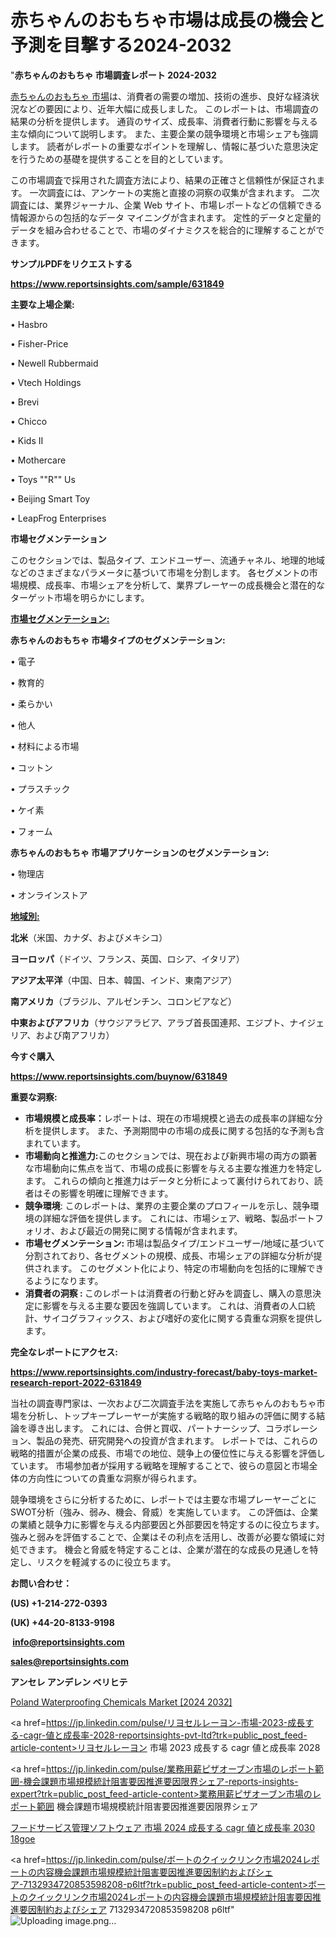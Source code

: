 # 赤ちゃんのおもちゃ市場は成長の機会と予測を目撃する2024-2032

"<strong>赤ちゃんのおもちゃ 市場調査レポート 2024-2032</strong>

<a href=https://www.reportsinsights.com/sample/631849>赤ちゃんのおもちゃ 市場</a>は、消費者の需要の増加、技術の進歩、良好な経済状況などの要因により、近年大幅に成長しました。 このレポートは、市場調査の結果の分析を提供します。 通貨のサイズ、成長率、消費者行動に影響を与える主な傾向について説明します。 また、主要企業の競争環境と市場シェアも強調します。 読者がレポートの重要なポイントを理解し、情報に基づいた意思決定を行うための基礎を提供することを目的としています。

この市場調査で採用された調査方法により、結果の正確さと信頼性が保証されます。 一次調査には、アンケートの実施と直接の洞察の収集が含まれます。 二次調査には、業界ジャーナル、企業 Web サイト、市場レポートなどの信頼できる情報源からの包括的なデータ マイニングが含まれます。 定性的データと定量的データを組み合わせることで、市場のダイナミクスを総合的に理解することができます。

<strong><b>サンプルPDFをリクエストする</b></strong>

<a href=https://www.reportsinsights.com/sample/631849><strong><u>https://www.reportsinsights.com/sample/631849</u></strong></a>

<strong>主要な上場企業:</strong>

• Hasbro

• Fisher-Price

• Newell Rubbermaid

• Vtech Holdings

• Brevi

• Chicco

• Kids II

• Mothercare

• Toys ""R"" Us

• Beijing Smart Toy

• LeapFrog Enterprises

<strong>市場セグメンテーション</strong>

このセクションでは、製品タイプ、エンドユーザー、流通チャネル、地理的地域などのさまざまなパラメータに基づいて市場を分割します。 各セグメントの市場規模、成長率、市場シェアを分析して、業界プレーヤーの成長機会と潜在的なターゲット市場を明らかにします。

<strong><u>市場セグメンテーション</u></strong><strong><u>:</u></strong>

<strong>赤ちゃんのおもちゃ 市場タイプのセグメンテーション:</strong>

• 電子

• 教育的

• 柔らかい

• 他人

• 材料による市場

• コットン

• プラスチック

• ケイ素

• フォーム

<strong>赤ちゃんのおもちゃ 市場アプリケーションのセグメンテーション:</strong>

• 物理店

• オンラインストア

<strong><u>地域別</u></strong><strong><u>:</u></strong>

<strong>北米</strong>（米国、カナダ、およびメキシコ）

<strong>ヨーロッパ</strong>（ドイツ、フランス、英国、ロシア、イタリア）

<strong>アジア太平洋</strong>（中国、日本、韓国、インド、東南アジア）

<strong>南アメリカ</strong>（ブラジル、アルゼンチン、コロンビアなど）

<strong>中東およびアフリカ</strong>（サウジアラビア、アラブ首長国連邦、エジプト、ナイジェリア、および南アフリカ）

<strong>今すぐ購入</strong>

<a href=https://www.reportsinsights.com/buynow/631849><strong><u>https://www.reportsinsights.com/buynow/631849</u></strong></a>

<strong>重要な洞察:</strong>
<ul>
  <li><strong>市場規模と成長率：</strong>レポートは、現在の市場規模と過去の成長率の詳細な分析を提供します。 また、予測期間中の市場の成長に関する包括的な予測も含まれています。</li>
  <li><strong>市場動向と推進力:</strong>このセクションでは、現在および新興市場の両方の顕著な市場動向に焦点を当て、市場の成長に影響を与える主要な推進力を特定します。 これらの傾向と推進力はデータと分析によって裏付けられており、読者はその影響を明確に理解できます。</li>
  <li><strong>競争環境</strong>: このレポートは、業界の主要企業のプロフィールを示し、競争環境の詳細な評価を提供します。 これには、市場シェア、戦略、製品ポートフォリオ、および最近の開発に関する情報が含まれます。</li>
  <li><strong>市場セグメンテーション: </strong>市場は製品タイプ/エンドユーザー/地域に基づいて分割されており、各セグメントの規模、成長、市場シェアの詳細な分析が提供されます。 このセグメント化により、特定の市場動向を包括的に理解できるようになります。</li>
  <li><strong>消費者の洞察 : </strong>このレポートは消費者の行動と好みを調査し、購入の意思決定に影響を与える主要な要因を強調しています。 これは、消費者の人口統計、サイコグラフィックス、および嗜好の変化に関する貴重な洞察を提供します。</li>
</ul>
<strong>完全なレポートにアクセス:</strong>

<a href=https://www.reportsinsights.com/industry-forecast/baby-toys-market-research-report-2022-631849><strong><u><b>https://www.reportsinsights.com/industry-forecast/baby-toys-market-research-report-2022-631849</b></u></strong></a>

当社の調査専門家は、一次および二次調査手法を実施して赤ちゃんのおもちゃ市場を分析し、トップキープレーヤーが実施する戦略的取り組みの評価に関する結論を導き出します。 これには、合併と買収、パートナーシップ、コラボレーション、製品の発売、研究開発への投資が含まれます。 レポートでは、これらの戦略的措置が企業の成長、市場での地位、競争上の優位性に与える影響を評価しています。 市場参加者が採用する戦略を理解することで、彼らの意図と市場全体の方向性についての貴重な洞察が得られます。

競争環境をさらに分析するために、レポートでは主要な市場プレーヤーごとにSWOT分析（強み、弱み、機会、脅威）を実施しています。 この評価は、企業の業績と競争力に影響を与える内部要因と外部要因を特定するのに役立ちます。 強みと弱みを評価することで、企業はその利点を活用し、改善が必要な領域に対処できます。 機会と脅威を特定することは、企業が潜在的な成長の見通しを特定し、リスクを軽減するのに役立ちます。

<strong>お問い合わせ：</strong>

<strong>(US) +1-214-272-0393</strong>

<strong>(UK) +44-20-8133-9198</strong>

<strong> </strong><a href=info@reportsinsights.com><strong><u>info@reportsinsights.com</u></strong></a>

<a href=sales@reportsinsights.com><strong><u>sales@reportsinsights.com</u></strong></a>

<strong>アンセレ アンデレン ベリヒテ</strong>

<a href=https://www.linkedin.com/pulse/poland-waterproofing-chemicals-market-2024-complete-naoqf/>Poland Waterproofing Chemicals Market [2024 2032]</a>

<a href=https://jp.linkedin.com/pulse/リヨセルレーヨン-市場-2023-成長する-cagr-値と成長率-2028-reportsinsights-pvt-ltd?trk=public_post_feed-article-content>リヨセルレーヨン 市場 2023 成長する cagr 値と成長率 2028</a>

<a href=https://jp.linkedin.com/pulse/業務用薪ピザオーブン市場のレポート範囲-機会課題市場規模統計阻害要因推進要因限界シェア-reports-insights-expert?trk=public_post_feed-article-content>業務用薪ピザオーブン市場のレポート範囲 機会課題市場規模統計阻害要因推進要因限界シェア</a>

<a href=https://www.linkedin.com/pulse/フードサービス管理ソフトウェア-市場-2024-成長する-cagr-値と成長率-2030-18goe/>フードサービス管理ソフトウェア 市場 2024 成長する cagr 値と成長率 2030 18goe</a>

<a href=https://jp.linkedin.com/pulse/ボートのクイックリンク市場2024レポートの内容機会課題市場規模統計阻害要因推進要因制約およびシェア-7132934720853598208-p6ltf?trk=public_post_feed-article-content>ボートのクイックリンク市場2024レポートの内容機会課題市場規模統計阻害要因推進要因制約およびシェア 7132934720853598208 p6ltf</a>"
![Uploading image.png…]()
